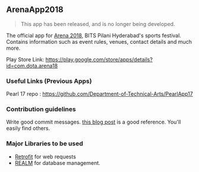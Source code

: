 ## ArenaApp2018

> This app has been released, and is no longer being developed. 

The official app for [Arena 2018](http://bits-arena.com), BITS Pilani Hyderabad's sports festival. Contains information such as event rules, venues, contact details and much more.

Play Store Link: https://play.google.com/store/apps/details?id=com.dota.arena18

### Useful Links (Previous Apps)

Pearl 17 repo : https://github.com/Department-of-Technical-Arts/PearlApp17

### Contribution guidelines
Write good commit messages. [this blog post](https://chris.beams.io/posts/git-commit/) is a good reference. You'll easily find others.

### Major Libraries to be used

* [Retrofit](http://square.github.io/retrofit/) for web requests
* [REALM](https://realm.io/docs/java/latest/#getting-started) for database management.
